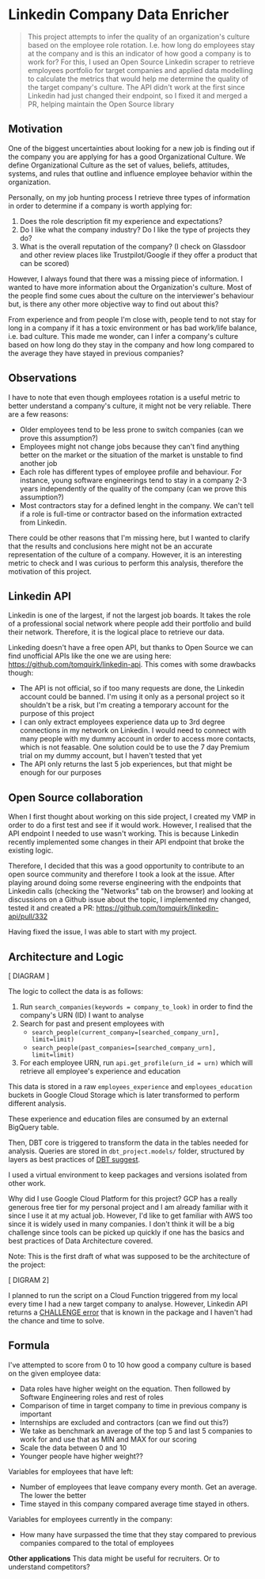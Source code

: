 # Linkedin Company Data Enricher

> This project attempts to infer the quality of an organization's culture based on the employee role rotation. I.e. how long do employees stay at the company and is this an indicator of how good a company is to work for? For this, I used an Open Source Linkedin scraper to retrieve employees portfolio for target companies and applied data modelling to calculate the metrics that would help me determine the quality of the target company's culture. The API didn't work at the first since Linkedin had just changed their endpoint, so I fixed it and merged a PR, helping maintain the Open Source library


## Motivation
One of the biggest uncertainties about looking for a new job is finding out if the company you are applying for has a good Organizational Culture. We define Organizational Culture as the set of values, beliefs, attitudes, systems, and rules that outline and influence employee behavior within the organization.

Personally, on my job hunting process I retrieve three types of information in order to determine if a company is worth applying for:
1. Does the role description fit my experience and expectations?
2. Do I like what the company industry? Do I like the type of projects they do?
3. What is the overall reputation of the company? (I check on Glassdoor and other review places like Trustpilot/Google if they offer a product that can be scored)

However, I always found that there was a missing piece of information. I wanted to have more information about the Organization's culture. Most of the people find some cues about the culture on the interviewer's behaviour but, is there any other more objective way to find out about this?

From experience and from people I'm close with, people tend to not stay for long in a company if it has a toxic environment or has bad work/life balance, i.e. bad culture. This made me wonder, can I infer a company's culture based on how long do they stay in the company and how long compared to the average they have stayed in previous companies?


## Observations
I have to note that even though employees rotation is a useful metric to better understand a company's culture, it might not be very reliable. There are a few reasons:
- Older employees tend to be less prone to switch companies (can we prove this assumption?)
- Employees might not change jobs because they can't find anything better on the market or the situation of the market is unstable to find another job
- Each role has different types of employee profile and behaviour. For instance, young software engineerings tend to stay in a company 2-3 years independently of the quality of the company (can we prove this assumption?)
- Most contractors stay for a defined lenght in the company. We can't tell if a role is full-time or contractor based on the information extracted from Linkedin.

There could be other reasons that I'm missing here, but I wanted to clarify that the results and conclusions here might not be an accurate representation of the culture of a company. However, it is an interesting metric to check and I was curious to perform this analysis, therefore the motivation of this project.


## Linkedin API
Linkedin is one of the largest, if not the largest job boards. It takes the role of a professional social network where people add their portfolio and build their network. Therefore, it is the logical place to retrieve our data.

Linkeding doesn't have a free open API, but thanks to Open Source we can find unofficial APIs like the one we are using here: https://github.com/tomquirk/linkedin-api. This comes with some drawbacks though: 
- The API is not official, so if too many requests are done, the Linkedin account could be banned. I'm using it only as a personal project so it shouldn't be a risk, but I'm creating a temporary account for the purpose of this project
- I can only extract employees experience data up to 3rd degree connections in my network on Linkedin. I would need to connect with many people with my dummy account in order to access more contacts, which is not feasable. One solution could be to use the 7 day Premium trial on my dummy account, but I haven't tested that yet
- The API only returns the last 5 job experiences, but that might be enough for our purposes


## Open Source collaboration
When I first thought about working on this side project, I created my VMP in order to do a first test and see if it would work. However, I realised that the API endpoint I needed to use wasn't working. This is because Linkedin recently implemented some changes in their API endpoint that broke the existing logic.

Therefore, I decided that this was a good opportunity to contribute to an open source community and therefore I took a look at the issue. After playing around doing some reverse engineering with the endpoints that Linkedin calls (checking the "Networks" tab on the browser) and looking at discussions on a Github issue about the topic, I implemented my changed, tested it and created a PR: https://github.com/tomquirk/linkedin-api/pull/332

Having fixed the issue, I was able to start with my project.


## Architecture and Logic

[ DIAGRAM ]

The logic to collect the data is as follows:
1. Run `search_companies(keywords = company_to_look)` in order to find the company's URN (ID) I want to analyse
2. Search for past and present employees with 
    - `search_people(current_company=[searched_company_urn], limit=limit)`
    - `search_people(past_companies=[searched_company_urn], limit=limit)`
5. For each employee URN, run `api.get_profile(urn_id = urn)` which will retrieve all employee's experience and education

This data is stored in a raw `employees_experience` and `employees_education` buckets in Google Cloud Storage which is later transformed to perform different analysis.

These experience and education files are consumed by an external BigQuery table.

Then, DBT core is triggered to transform the data in the tables needed for analysis. Queries are stored in `dbt_project.models/` folder, structured by layers as best practices of [DBT suggest](https://docs.getdbt.com/guides/best-practices/how-we-structure/1-guide-overview).

I used a virtual environment to keep packages and versions isolated from other work.

Why did I use Google Cloud Platform for this project? GCP has a really generous free tier for my personal project and I am already familiar with it since I use it at my actual job. However, I'd like to get familiar with AWS too since it is widely used in many companies. I don't think it will be a big challenge since tools can be picked up quickly if one has the basics and best practices of Data Architecture covered.

Note:
This is the first draft of what was supposed to be the architecture of the project:

[ DIGRAM 2]

I planned to run the script on a Cloud Function triggered from my local every time I had a new target company to analyse. However, Linkedin API returns a [CHALLENGE error](https://github.com/tomquirk/linkedin-api#i-keep-getting-a-challenge) that is known in the package and I haven't had the chance and time to solve.


## Formula
I've attempted to score from 0 to 10 how good a company culture is based on the given employee data:
- Data roles have higher weight on the equation. Then followed by Software Engineering roles and rest of roles
- Comparison of time in target company to time in previous company is important
- Internships are excluded and contractors (can we find out this?)
- We take as benchmark an average of the top 5 and last 5 companies to work for and use that as MIN and MAX for our scoring
- Scale the data between 0 and 10
- Younger people have higher weight??

Variables for employees that have left:
- Number of employees that leave company every month. Get an average. The lower the better
- Time stayed in this company compared average time stayed in others.

Variables for employees currently in the company:
- How many have surpassed the time that they stay compared to previous companies compared to the total of employees


**Other applications**
This data might be useful for recruiters. Or to understand competitors?
